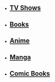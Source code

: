 - ## [TV Shows](/Media/TV)

- ## [Books](/Media/Books)

- ## [Anime](/Media/Anime)

- ## [Manga](/Media/Manga)

- ## [Comic Books](/Media/Comics)
